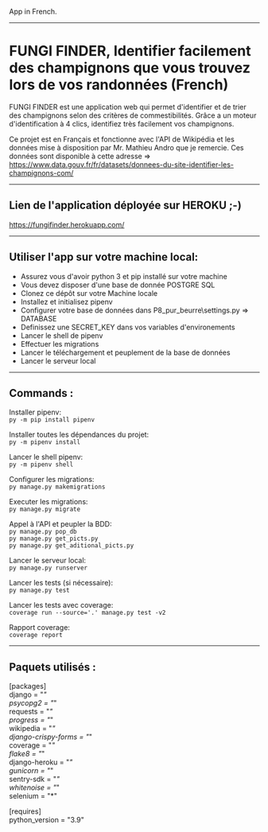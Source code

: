 App in French.
____
# FUNGI FINDER, Identifier facilement des champignons que vous trouvez lors de vos randonnées (French)

FUNGI FINDER est une application web qui permet d'identifier et de trier des champignons selon des critères de commestibilités. Grâce a un moteur d'identification à 4 clics, identifiez très facilement vos champignons.
 
Ce projet est en Français et fonctionne avec l'API de Wikipédia et les données mise à disposition par Mr. Mathieu Andro que je remercie. Ces données sont disponible à cette adresse => https://www.data.gouv.fr/fr/datasets/donnees-du-site-identifier-les-champignons-com/
____


## Lien de l'application déployée sur HEROKU ;-) 

https://fungifinder.herokuapp.com/

____
## Utiliser l'app sur votre machine local:

- Assurez vous d'avoir python 3 et pip installé sur votre machine
- Vous devez disposer d'une base de donnée POSTGRE SQL
- Clonez ce dépôt sur votre Machine locale
- Installez et initialisez pipenv
- Configurer votre base de données dans P8_pur_beurre\settings.py => DATABASE
- Definissez une SECRET_KEY dans vos variables d'environements
- Lancer le shell de pipenv
- Effectuer les migrations
- Lancer le téléchargement et peuplement de la base de données
- Lancer le serveur local

____
## Commands :

Installer pipenv:  
``` py -m pip install pipenv ```  

Installer toutes les dépendances du projet:  
``` py -m pipenv install ```  

Lancer le shell pipenv:  
``` py -m pipenv shell ```  

Configurer les migrations:  
``` py manage.py makemigrations ```  

Executer les migrations:  
``` py manage.py migrate ```  

Appel à l'API et peupler la BDD:  
``` py manage.py pop_db ```  
``` py manage.py get_picts.py ```  
``` py manage.py get_aditional_picts.py ```  

Lancer le serveur local:  
``` py manage.py runserver ```  

Lancer les tests (si nécessaire):  
``` py manage.py test ```  

Lancer les tests avec coverage:  
``` coverage run --source='.' manage.py test -v2 ```

Rapport coverage:  
``` coverage report ```
___
## Paquets utilisés :

[packages]  
django = "*"  
psycopg2 = "*"  
requests = "*"  
progress = "*"  
wikipedia = "*"  
django-crispy-forms = "*"  
coverage = "*"  
flake8 = "*"  
django-heroku = "*"  
gunicorn = "*"  
sentry-sdk = "*"  
whitenoise = "*"  
selenium = "*"  

[requires]  
python_version = "3.9"  




